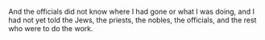 And the officials did not know where I had gone or what I was doing, and I had not yet told the Jews, the priests, the nobles, the officials, and the rest who were to do the work.
